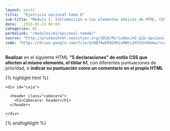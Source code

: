 ```yaml
---
layout: posts
title:  "Ejercicio opcional tema 6"
sub-title: "Modulo 1: Introducción a los elementos básicos de HTML, CSS"
date:   2016-03-23 00:03
categories: m1
permalink: "/modulos/m1/opcional-tema6/"
source: "http://pruebashtml.neocities.org/2016/Miriadax/m1-p2p-opcional-03/index.html"
code: "https://drive.google.com/file/d/0B7AwER8OVKzxMWtzZXVtUnVUems/view?usp=sharing"
---
```


**Realizar** en el siguiente HTML
**"5 declaraciones" de estilo CSS que afecten al mismo elemento,
el titilar h1**, con diferentes puntuaciones de prioridad,
e **indicar su puntuación como un comentario en el propio HTML**

{% highlight html %}
<!DOCTYPE html>
<html>
  <head>
    <meta charset="utf­8">
    <title>Herencia</title>
  </head>
  <body>

    <div id="caja">

      <header class="cabecera">
        <h1>Cabecera: header</h1>
      </header>

    </div>
  </body>
</html>
{% endhighlight %}
